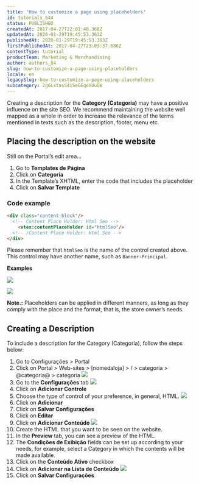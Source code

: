 ```yaml
---
title: 'How to customize a page using placeholders'
id: tutorials_544
status: PUBLISHED
createdAt: 2017-04-27T22:01:48.368Z
updatedAt: 2020-01-29T19:45:53.363Z
publishedAt: 2020-01-29T19:45:53.363Z
firstPublishedAt: 2017-04-27T23:03:37.686Z
contentType: tutorial
productTeam: Marketing & Merchandising
author: authors_84
slug: how-to-customize-a-page-using-placeholders
locale: en
legacySlug: how-to-customize-a-page-using-placeholders
subcategory: 2g6LxtasS4iSeGEqeYUuGW
---
```


Creating a description for the **Category (Categoria)** may have a positive influence on the site SEO. We recommend maintaining the website well mapped as a whole in order to increase the relevance of the terms mentioned in texts such as the description, footer, menu etc.

## Placing the description on the website 

Still on the Portal’s edit area...

1. Go to **Templates de Página**
2. Click on **Categoria**
3. In the Template’s XHTML, enter the code that includes the placeholder
4. Click on **Salvar Template**

### Code example
```html
<div class="content-block"/>
  <!-- Content Place Holder: Html Seo -->
    <vtex:contentPlaceHolder id="htmlSeo"/>
  <!-- /Content Place Holder: Html Seo -->
</div>
```

Please remember that `htmlSeo` is the name of the control created above. This control may have another name, such as `Banner-Principal`.

**Examples**

![](//images.contentful.com/alneenqid6w5/5LY7pZwZpe8iQiWccqCc26/d4c10dc57a8f6091dd5c23ec3fdad12e/2016-04-05_17_15_29-Index.png)

![](//images.contentful.com/alneenqid6w5/45kPL4QTfqMkYuAYQEeuC2/aed1934b3268ccb8310226e0e6ce9ff3/2016-04-05_17_15_58-Index.png)

**Note.:** Placeholders can be applied in different manners, as long as they comply with the place and the format, that is, the store owner’s needs.

## Creating a Description

To include a description for the Category (Categoria), follow the steps below:

1. Go to Configurações > Portal
2. Click on Portal > Web-sites > [nomedaloja] > / > categoria > @categoria@ > categoria
![](//images.contentful.com/alneenqid6w5/5IrVEkqOlyy644oAwGS0Ou/b82465f649790ab7bbbce5ea4d416265/2016-04-05_16_21_49-Index.png)
3. Go to the **Configurações** tab
![](//images.contentful.com/alneenqid6w5/bhebyo6cBaKy2wa8O4moA/fe1f57b2ef00101ba21effb442206043/2016-04-05_16_25_11-Index.png)
4. Click on **Adicionar Controle**
5. Choose the type of control of your preference, in general, HTML.
![](//images.contentful.com/alneenqid6w5/42vmuVKKdWSwcc0gsuwimi/91fe4618316504de9ea0fb385e46df6b/2016-04-05_16_34_31-Index.png)
6. Click on **Adicionar**
7. Click on **Salvar Configurações**
8. Click on **Editar**
9. Click on **Adicionar Conteúdo**
![](//images.contentful.com/alneenqid6w5/6Ou1gOdTZCWKqIwUA682C6/6f241a6ad96fc83cf6830622ababe08f/2016-04-05_16_34_58-Index.png)
10. Create the HTML that you want to be seen on the website.
11. In the **Preview** tab, you can see a preview of the HTML.
12. The **Condições de Exibição** fields can be set up according to your needs, for example, select a Category in which the contents will be made available.
13. Click on the **Conteúdo Ativo** checkbox
14. Click on **Adicionar na Lista de Conteúdo**
![](//images.contentful.com/alneenqid6w5/5tqciHrAD6aAgiSIwiKSKE/8ba1d1a683c168257e16dd949133809b/2016-04-05_16_28_19-Index.png)
15. Click on **Salvar Configurações**
